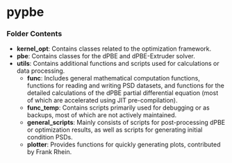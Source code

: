# pypbe

### Folder Contents

- **kernel_opt**: Contains classes related to the optimization framework.
- **pbe**: Contains classes for the dPBE and dPBE-Extruder solver.
- **utils**: Contains additional functions and scripts used for calculations or data processing.
  - **func**: Includes general mathematical computation functions, functions for reading and writing PSD datasets, and functions for the detailed calculations of the dPBE partial differential equation (most of which are accelerated using JIT pre-compilation).
  - **func_temp**: Contains scripts primarily used for debugging or as backups, most of which are not actively maintained.
  - **general_scripts**: Mainly consists of scripts for post-processing dPBE or optimization results, as well as scripts for generating initial condition PSDs.
  - **plotter**: Provides functions for quickly generating plots, contributed by Frank Rhein.

